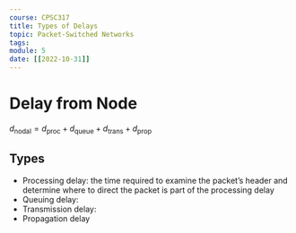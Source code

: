 ```yaml
---
course: CPSC317
title: Types of Delays
topic: Packet-Switched Networks
tags:
module: 5
date: [[2022-10-31]]
---
```


# Delay from Node
$d_{\text{nodal}} = d_{\text{proc}} + d_{\text{queue}} + d_{\text{trans}} + d_{\text{prop}}$

## Types
- Processing delay: the time required to examine the packet’s header and determine where to direct the packet is part of the processing delay
- Queuing delay: 
- Transmission delay:
- Propagation delay